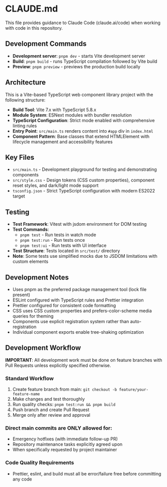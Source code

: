 # CLAUDE.md

This file provides guidance to Claude Code (claude.ai/code) when working with code in this repository.

## Development Commands

- **Development server**: `pnpm dev` - starts Vite development server
- **Build**: `pnpm build` - runs TypeScript compilation followed by Vite build
- **Preview**: `pnpm preview` - previews the production build locally

## Architecture

This is a Vite-based TypeScript web component library project with the following structure:

- **Build Tool**: Vite 7.x with TypeScript 5.8.x
- **Module System**: ESNext modules with bundler resolution
- **TypeScript Configuration**: Strict mode enabled with comprehensive linting rules
- **Entry Point**: `src/main.ts` renders content into `#app` div in `index.html`
- **Component Pattern**: Base classes that extend HTMLElement with lifecycle management and accessibility features

## Key Files

- `src/main.ts` - Development playground for testing and demonstrating components
- `src/style.css` - Design tokens (CSS custom properties), component reset styles, and dark/light mode support
- `tsconfig.json` - Strict TypeScript configuration with modern ES2022 target

## Testing

- **Test Framework**: Vitest with jsdom environment for DOM testing
- **Test Commands**:
  - `pnpm test` - Run tests in watch mode
  - `pnpm test:run` - Run tests once
  - `pnpm test:ui` - Run tests with UI interface
- **Test Structure**: Tests located in `src/test/` directory
- **Note**: Some tests use simplified mocks due to JSDOM limitations with custom elements

## Development Notes

- Uses pnpm as the preferred package management tool (lock file present)
- ESLint configured with TypeScript rules and Prettier integration
- Prettier configured for consistent code formatting
- CSS uses CSS custom properties and prefers-color-scheme media queries for theming
- Components use explicit registration system rather than auto-registration
- Individual component exports enable tree-shaking optimization

## Development Workflow

**IMPORTANT**: All development work must be done on feature branches with Pull Requests unless explicitly specified otherwise.

### Standard Workflow

1. Create feature branch from main: `git checkout -b feature/your-feature-name`
2. Make changes and test thoroughly
3. Run quality checks: `pnpm test:run && pnpm build`
4. Push branch and create Pull Request
5. Merge only after review and approval

### Direct main commits are ONLY allowed for:

- Emergency hotfixes (with immediate follow-up PR)
- Repository maintenance tasks explicitly agreed upon
- When specifically requested by project maintainer

### Code Quality Requirements

- Prettier, eslint, and build must all be error/failure free before committing any code
